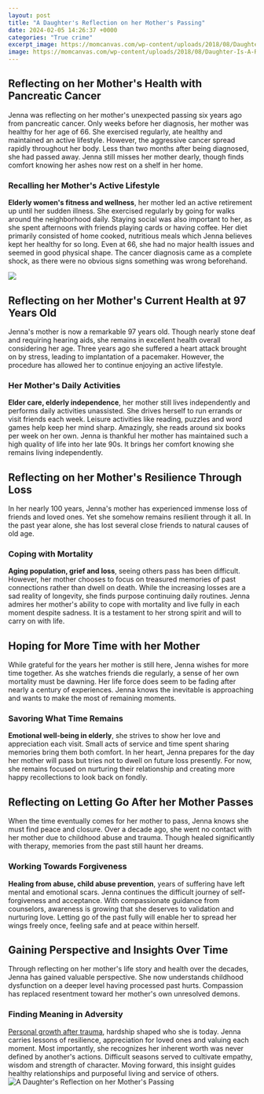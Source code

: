 ```yaml
---
layout: post
title: "A Daughter's Reflection on her Mother's Passing"
date: 2024-02-05 14:26:37 +0000
categories: "True crime"
excerpt_image: https://momcanvas.com/wp-content/uploads/2018/08/Daughter-Is-A-Reflection-Of-Her-Mother.jpg
image: https://momcanvas.com/wp-content/uploads/2018/08/Daughter-Is-A-Reflection-Of-Her-Mother.jpg
---
```


## Reflecting on her Mother's Health with Pancreatic Cancer
Jenna was reflecting on her mother's unexpected passing six years ago from pancreatic cancer. Only weeks before her diagnosis, her mother was healthy for her age of 66. She exercised regularly, ate healthy and maintained an active lifestyle. However, the aggressive cancer spread rapidly throughout her body. Less than two months after being diagnosed, she had passed away. Jenna still misses her mother dearly, though finds comfort knowing her ashes now rest on a shelf in her home.
### Recalling her Mother's Active Lifestyle 
**Elderly women's fitness and wellness**, her mother led an active retirement up until her sudden illness. She exercised regularly by going for walks around the neighborhood daily. Staying social was also important to her, as she spent afternoons with friends playing cards or having coffee. Her diet primarily consisted of home cooked, nutritious meals which Jenna believes kept her healthy for so long. Even at 66, she had no major health issues and seemed in good physical shape. The cancer diagnosis came as a complete shock, as there were no obvious signs something was wrong beforehand.

![](https://wishesmessages.com/wp-content/uploads/2014/06/Sad-death-poem-to-mom-from-daughter-or-son.jpg)
## Reflecting on her Mother's Current Health at 97 Years Old
Jenna's mother is now a remarkable 97 years old. Though nearly stone deaf and requiring hearing aids, she remains in excellent health overall considering her age. Three years ago she suffered a heart attack brought on by stress, leading to implantation of a pacemaker. However, the procedure has allowed her to continue enjoying an active lifestyle.
### Her Mother's Daily Activities
**Elder care, elderly independence**, her mother still lives independently and performs daily activities unassisted. She drives herself to run errands or visit friends each week. Leisure activities like reading, puzzles and word games help keep her mind sharp. Amazingly, she reads around six books per week on her own. Jenna is thankful her mother has maintained such a high quality of life into her late 90s. It brings her comfort knowing she remains living independently.
## Reflecting on her Mother's Resilience Through Loss 
In her nearly 100 years, Jenna's mother has experienced immense loss of friends and loved ones. Yet she somehow remains resilient through it all. In the past year alone, she has lost several close friends to natural causes of old age. 
### Coping with Mortality
**Aging population, grief and loss**, seeing others pass has been difficult. However, her mother chooses to focus on treasured memories of past connections rather than dwell on death. While the increasing losses are a sad reality of longevity, she finds purpose continuing daily routines. Jenna admires her mother's ability to cope with mortality and live fully in each moment despite sadness. It is a testament to her strong spirit and will to carry on with life.
## Hoping for More Time with her Mother 
While grateful for the years her mother is still here, Jenna wishes for more time together. As she watches friends die regularly, a sense of her own mortality must be dawning. Her life force does seem to be fading after nearly a century of experiences. Jenna knows the inevitable is approaching and wants to make the most of remaining moments.
### Savoring What Time Remains
**Emotional well-being in elderly**, she strives to show her love and appreciation each visit. Small acts of service and time spent sharing memories bring them both comfort. In her heart, Jenna prepares for the day her mother will pass but tries not to dwell on future loss presently. For now, she remains focused on nurturing their relationship and creating more happy recollections to look back on fondly.
## Reflecting on Letting Go After her Mother Passes
When the time eventually comes for her mother to pass, Jenna knows she must find peace and closure. Over a decade ago, she went no contact with her mother due to childhood abuse and trauma. Though healed significantly with therapy, memories from the past still haunt her dreams. 
### Working Towards Forgiveness 
**Healing from abuse, child abuse prevention**, years of suffering have left mental and emotional scars. Jenna continues the difficult journey of self-forgiveness and acceptance. With compassionate guidance from counselors, awareness is growing that she deserves to validation and nurturing love. Letting go of the past fully will enable her to spread her wings freely once, feeling safe and at peace within herself.
## Gaining Perspective and Insights Over Time
Through reflecting on her mother's life story and health over the decades, Jenna has gained valuable perspective. She now understands childhood dysfunction on a deeper level having processed past hurts. Compassion has replaced resentment toward her mother's own unresolved demons.
### Finding Meaning in Adversity
[Personal growth after trauma](https://fistore.mysenprints.com/collection/alas), hardship shaped who she is today. Jenna carries lessons of resilience, appreciation for loved ones and valuing each moment. Most importantly, she recognizes her inherent worth was never defined by another's actions. Difficult seasons served to cultivate empathy, wisdom and strength of character. Moving forward, this insight guides healthy relationships and purposeful living and service of others.
![A Daughter's Reflection on her Mother's Passing](https://momcanvas.com/wp-content/uploads/2018/08/Daughter-Is-A-Reflection-Of-Her-Mother.jpg)
